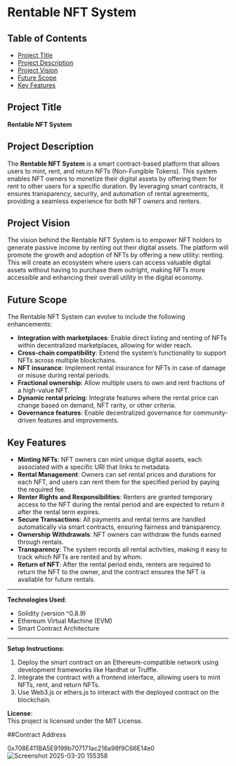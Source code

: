 # Rentable NFT System

## Table of Contents

- [Project Title](#project-title)
- [Project Description](#project-description)
- [Project Vision](#project-vision)
- [Future Scope](#future-scope)
- [Key Features](#key-features)

## Project Title

**Rentable NFT System**

## Project Description

The **Rentable NFT System** is a smart contract-based platform that allows users to mint, rent, and return NFTs (Non-Fungible Tokens). This system enables NFT owners to monetize their digital assets by offering them for rent to other users for a specific duration. By leveraging smart contracts, it ensures transparency, security, and automation of rental agreements, providing a seamless experience for both NFT owners and renters.

## Project Vision

The vision behind the Rentable NFT System is to empower NFT holders to generate passive income by renting out their digital assets. The platform will promote the growth and adoption of NFTs by offering a new utility: renting. This will create an ecosystem where users can access valuable digital assets without having to purchase them outright, making NFTs more accessible and enhancing their overall utility in the digital economy.

## Future Scope

The Rentable NFT System can evolve to include the following enhancements:
- **Integration with marketplaces**: Enable direct listing and renting of NFTs within decentralized marketplaces, allowing for wider reach.
- **Cross-chain compatibility**: Extend the system’s functionality to support NFTs across multiple blockchains.
- **NFT insurance**: Implement rental insurance for NFTs in case of damage or misuse during rental periods.
- **Fractional ownership**: Allow multiple users to own and rent fractions of a high-value NFT.
- **Dynamic rental pricing**: Integrate features where the rental price can change based on demand, NFT rarity, or other criteria.
- **Governance features**: Enable decentralized governance for community-driven features and improvements.

## Key Features

- **Minting NFTs**: NFT owners can mint unique digital assets, each associated with a specific URI that links to metadata.
- **Rental Management**: Owners can set rental prices and durations for each NFT, and users can rent them for the specified period by paying the required fee.
- **Renter Rights and Responsibilities**: Renters are granted temporary access to the NFT during the rental period and are expected to return it after the rental term expires.
- **Secure Transactions**: All payments and rental terms are handled automatically via smart contracts, ensuring fairness and transparency.
- **Ownership Withdrawals**: NFT owners can withdraw the funds earned through rentals.
- **Transparency**: The system records all rental activities, making it easy to track which NFTs are rented and by whom.
- **Return of NFT**: After the rental period ends, renters are required to return the NFT to the owner, and the contract ensures the NFT is available for future rentals.

---

**Technologies Used**:  
- Solidity (version ^0.8.9)
- Ethereum Virtual Machine (EVM)  
- Smart Contract Architecture

---

**Setup Instructions**:  
1. Deploy the smart contract on an Ethereum-compatible network using development frameworks like Hardhat or Truffle.
2. Integrate the contract with a frontend interface, allowing users to mint NFTs, rent, and return NFTs.
3. Use Web3.js or ethers.js to interact with the deployed contract on the blockchain.

**License**:  
This project is licensed under the MIT License.


##Contract Address

0x708E411BA5E9199b707171ac216a98f9C66E14e0
![Screenshot 2025-03-20 155358](https://github.com/user-attachments/assets/4160a04a-958b-4ae9-aee7-c379a0412225)
